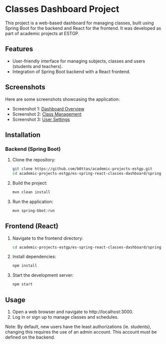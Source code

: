 # Classes Dashboard Project

This project is a web-based dashboard for managing classes, built using Spring Boot for the backend and React for the frontend. It was developed as part of academic projects at ESTGP.

## Features

- User-friendly interface for managing subjects, classes and users (students and teachers).
- Integration of Spring Boot backend with a React frontend.

## Screenshots

Here are some screenshots showcasing the application:

- Screenshot 1: [Dashboard Overview](./screenshots/login-landing.png)
- Screenshot 2: [Class Management](./screenshots/subject.png)
- Screenshot 3: [User Settings](./screenshots/admin-users.png)

## Installation

### Backend (Spring Boot)
1. Clone the repository:
   ```bash
   git clone https://github.com/b0ttas/academic-projects-estgp.git
   cd academic-projects-estgp/es-spring-react-classes-dashboard/spring
   
2. Build the project:
   ```bash
   mvn clean install
   
3. Run the application:
   ```bash
   mvn spring-bbot:run

## Frontend (React)
1. Navigate to the frontend directory:
   ```bash
   cd academic-projects-estgp/es-spring-react-classes-dashboard/spring/spring/src/main/webapp
   
2. Install dependencies:
   ```bash
   npm install
   
3. Start the development server: 
   ```bash
   npm start

## Usage

1. Open a web browser and navigate to http://localhost:3000.
2. Log in or sign up to manage classes and schedules.
   
Note: By default, new users have the least authorizations (ie. students), changing this requires the use of an admin account.
      This account must be defined on the backend.
